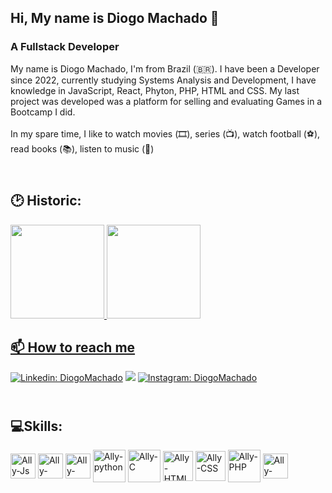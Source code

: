 ## Hi, My name is Diogo Machado 👋

<h3> A Fullstack Developer</h3>
My name is Diogo Machado, I'm from Brazil (🇧🇷). I have been a Developer since 2022, currently studying Systems Analysis and Development, I have knowledge in JavaScript, React, Phyton, PHP, HTML and CSS.
My last project was developed was a platform for selling and evaluating Games in a Bootcamp I did.
<br></br>
In my spare time, I like to watch movies (🎞️), series (📺), watch football (⚽️), read books (📚), listen to music (🎵)


## <br> 🕑 Historic:</br>
<div>
  <a href="https://github.com/Murdock021">
  <img height="150em" src="https://github-readme-stats.vercel.app/api?username=Murdock021&show_icons=true&theme=dark&include_all_commits=true&count_private=true"/>
  <img height="150em" src="https://github-readme-stats.vercel.app/api/top-langs/?username=Murdock021&layout=compact&langs_count=7&theme=dark"/>
</div>


## 📫 How to reach me
<i class="devicon-linkedin-plain-wordmark colored"></i>
[![Linkedin: DiogoMachado](https://www.vectorlogo.zone/logos/linkedin/linkedin-ar21.svg)](www.linkedin.com/in/DiogoMachado-DM)
<a href = "mailto:diogomachadocmb@gmail.com"><img src="https://www.vectorlogo.zone/logos/gmail/gmail-ar21.svg" target="_blank"></a>
[![Instagram: DiogoMachado](https://www.vectorlogo.zone/logos/instagram/instagram-ar21.svg)](https://www.instagram.com/diogomachado_021/)


## <br>💻Skills:</br>

<div  style="display: inline_block">
  <img align="center" alt="Ally-Js" height="40" width="40" src="https://cdn.jsdelivr.net/gh/devicons/devicon/icons/javascript/javascript-plain.svg">
  <img align="center" alt="Ally-React" height="40" width="40" src="https://cdn.jsdelivr.net/gh/devicons/devicon/icons/react/react-original-wordmark.svg">
  <img align="center" alt="Ally-Vue" height="40" width="40" src="https://cdn.jsdelivr.net/gh/devicons/devicon/icons/vuejs/vuejs-original-wordmark.svg">
  <img align="center" alt="Ally-python" height="52" width="52" src="https://cdn.jsdelivr.net/gh/devicons/devicon/icons/python/python-original-wordmark.svg" />
  <img align="center" alt="Ally-C" height="52" width="52" src="https://cdn.jsdelivr.net/gh/devicons/devicon/icons/c/c-original.svg"" /> 
  <img align="center" alt="Ally-HTML5" height="48" width="48" src="https://cdn.jsdelivr.net/gh/devicons/devicon/icons/html5/html5-original.svg"/> 
  <img align="center" alt="Ally-CSS" height="48" width="48" src="https://cdn.jsdelivr.net/gh/devicons/devicon/icons/css3/css3-original.svg">
  <img align="center" alt="Ally-PHP" height="52" width="52" src="https://cdn.jsdelivr.net/gh/devicons/devicon/icons/php/php-plain.svg" />
  <img align="center" alt="Ally-HTML" height="40" width="40" src="https://www.vectorlogo.zone/logos/mariadb/mariadb-icon.svg">
  
  

  

  


          

</div>

